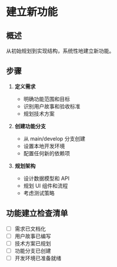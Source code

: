 # 建立新功能

## 概述

从初始规划到实现结构，系统性地建立新功能。

## 步骤

1. **定义需求**

   - 明确功能范围和目标
   - 识别用户故事和验收标准
   - 规划技术方案

2. **创建功能分支**

   - 从 main/develop 分支创建
   - 设置本地开发环境
   - 配置任何新的依赖项

3. **规划架构**
   - 设计数据模型和 API
   - 规划 UI 组件和流程
   - 考虑测试策略

## 功能建立检查清单

- [ ] 需求已文档化
- [ ] 用户故事已编写
- [ ] 技术方案已规划
- [ ] 功能分支已创建
- [ ] 开发环境已准备就绪
